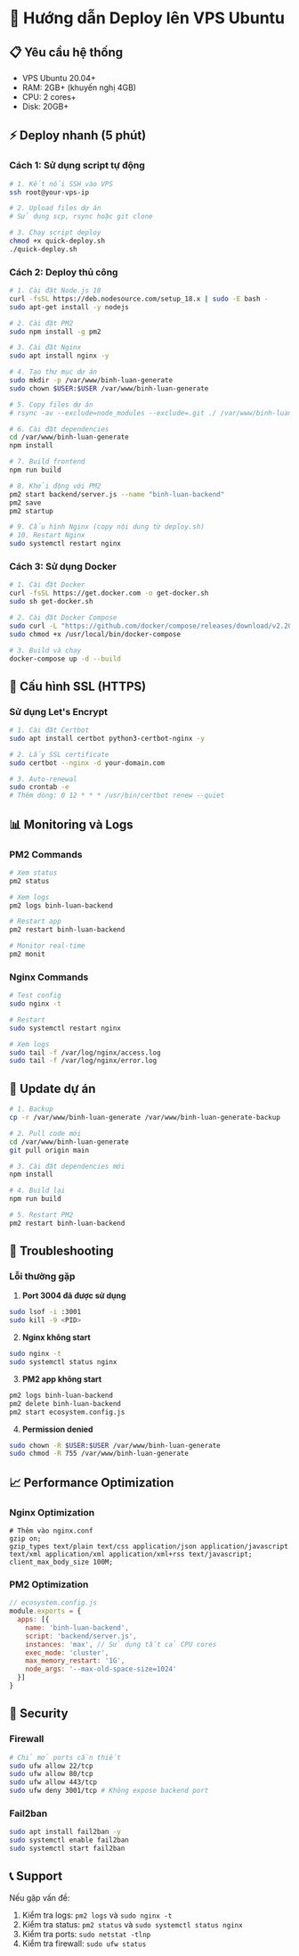 # 🚀 Hướng dẫn Deploy lên VPS Ubuntu

## 📋 Yêu cầu hệ thống
- VPS Ubuntu 20.04+ 
- RAM: 2GB+ (khuyến nghị 4GB)
- CPU: 2 cores+
- Disk: 20GB+

## ⚡ Deploy nhanh (5 phút)

### Cách 1: Sử dụng script tự động

```bash
# 1. Kết nối SSH vào VPS
ssh root@your-vps-ip

# 2. Upload files dự án
# Sử dụng scp, rsync hoặc git clone

# 3. Chạy script deploy
chmod +x quick-deploy.sh
./quick-deploy.sh
```

### Cách 2: Deploy thủ công

```bash
# 1. Cài đặt Node.js 18
curl -fsSL https://deb.nodesource.com/setup_18.x | sudo -E bash -
sudo apt-get install -y nodejs

# 2. Cài đặt PM2
sudo npm install -g pm2

# 3. Cài đặt Nginx
sudo apt install nginx -y

# 4. Tạo thư mục dự án
sudo mkdir -p /var/www/binh-luan-generate
sudo chown $USER:$USER /var/www/binh-luan-generate

# 5. Copy files dự án
# rsync -av --exclude=node_modules --exclude=.git ./ /var/www/binh-luan-generate/

# 6. Cài đặt dependencies
cd /var/www/binh-luan-generate
npm install

# 7. Build frontend
npm run build

# 8. Khởi động với PM2
pm2 start backend/server.js --name "binh-luan-backend"
pm2 save
pm2 startup

# 9. Cấu hình Nginx (copy nội dung từ deploy.sh)
# 10. Restart Nginx
sudo systemctl restart nginx
```

### Cách 3: Sử dụng Docker

```bash
# 1. Cài đặt Docker
curl -fsSL https://get.docker.com -o get-docker.sh
sudo sh get-docker.sh

# 2. Cài đặt Docker Compose
sudo curl -L "https://github.com/docker/compose/releases/download/v2.20.0/docker-compose-$(uname -s)-$(uname -m)" -o /usr/local/bin/docker-compose
sudo chmod +x /usr/local/bin/docker-compose

# 3. Build và chạy
docker-compose up -d --build
```

## 🔧 Cấu hình SSL (HTTPS)

### Sử dụng Let's Encrypt

```bash
# 1. Cài đặt Certbot
sudo apt install certbot python3-certbot-nginx -y

# 2. Lấy SSL certificate
sudo certbot --nginx -d your-domain.com

# 3. Auto-renewal
sudo crontab -e
# Thêm dòng: 0 12 * * * /usr/bin/certbot renew --quiet
```

## 📊 Monitoring và Logs

### PM2 Commands
```bash
# Xem status
pm2 status

# Xem logs
pm2 logs binh-luan-backend

# Restart app
pm2 restart binh-luan-backend

# Monitor real-time
pm2 monit
```

### Nginx Commands
```bash
# Test config
sudo nginx -t

# Restart
sudo systemctl restart nginx

# Xem logs
sudo tail -f /var/log/nginx/access.log
sudo tail -f /var/log/nginx/error.log
```

## 🔄 Update dự án

```bash
# 1. Backup
cp -r /var/www/binh-luan-generate /var/www/binh-luan-generate-backup

# 2. Pull code mới
cd /var/www/binh-luan-generate
git pull origin main

# 3. Cài đặt dependencies mới
npm install

# 4. Build lại
npm run build

# 5. Restart PM2
pm2 restart binh-luan-backend
```

## 🚨 Troubleshooting

### Lỗi thường gặp

1. **Port 3004 đã được sử dụng**
```bash
sudo lsof -i :3001
sudo kill -9 <PID>
```

2. **Nginx không start**
```bash
sudo nginx -t
sudo systemctl status nginx
```

3. **PM2 app không start**
```bash
pm2 logs binh-luan-backend
pm2 delete binh-luan-backend
pm2 start ecosystem.config.js
```

4. **Permission denied**
```bash
sudo chown -R $USER:$USER /var/www/binh-luan-generate
sudo chmod -R 755 /var/www/binh-luan-generate
```

## 📈 Performance Optimization

### Nginx Optimization
```nginx
# Thêm vào nginx.conf
gzip on;
gzip_types text/plain text/css application/json application/javascript text/xml application/xml application/xml+rss text/javascript;
client_max_body_size 100M;
```

### PM2 Optimization
```javascript
// ecosystem.config.js
module.exports = {
  apps: [{
    name: 'binh-luan-backend',
    script: 'backend/server.js',
    instances: 'max', // Sử dụng tất cả CPU cores
    exec_mode: 'cluster',
    max_memory_restart: '1G',
    node_args: '--max-old-space-size=1024'
  }]
}
```

## 🔐 Security

### Firewall
```bash
# Chỉ mở ports cần thiết
sudo ufw allow 22/tcp
sudo ufw allow 80/tcp
sudo ufw allow 443/tcp
sudo ufw deny 3001/tcp # Không expose backend port
```

### Fail2ban
```bash
sudo apt install fail2ban -y
sudo systemctl enable fail2ban
sudo systemctl start fail2ban
```

## 📞 Support

Nếu gặp vấn đề:
1. Kiểm tra logs: `pm2 logs` và `sudo nginx -t`
2. Kiểm tra status: `pm2 status` và `sudo systemctl status nginx`
3. Kiểm tra ports: `sudo netstat -tlnp`
4. Kiểm tra firewall: `sudo ufw status`
